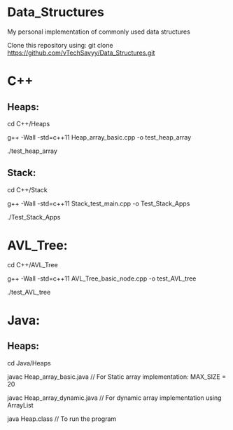 # Data_Structures
My personal implementation of commonly used data structures

Clone this repository using:
git clone https://github.com/vTechSavyy/Data_Structures.git

# C++

## Heaps:

cd C++/Heaps

g++ -Wall -std=c++11 Heap_array_basic.cpp -o test_heap_array

./test_heap_array

## Stack:

cd C++/Stack

g++ -Wall -std=c++11 Stack_test_main.cpp -o Test_Stack_Apps

./Test_Stack_Apps

# AVL_Tree:

cd C++/AVL_Tree

g++ -Wall -std=c++11 AVL_Tree_basic_node.cpp -o test_AVL_tree

./test_AVL_tree


# Java:

## Heaps:

cd Java/Heaps

javac Heap_array_basic.java      // For Static array implementation: MAX_SIZE = 20

javac Heap_array_dynamic.java    // For dynamic array implementation using ArrayList

java Heap.class                  // To run the program
